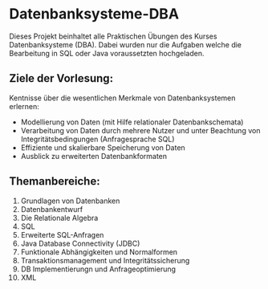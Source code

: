 # Datenbanksysteme-DBA

Dieses Projekt beinhaltet alle Praktischen Übungen des Kurses Datenbanksysteme (DBA). Dabei wurden nur die Aufgaben welche die Bearbeitung in SQL oder Java voraussetzten hochgeladen.

## Ziele der Vorlesung:
Kentnisse über die wesentlichen Merkmale von Datenbanksystemen erlernen:
- Modellierung von Daten (mit Hilfe relationaler Datenbankschemata)
- Verarbeitung von Daten durch mehrere Nutzer und unter Beachtung von Integritätsbedingungen (Anfragesprache SQL)
- Effiziente und skalierbare Speicherung von Daten
- Ausblick zu erweiterten Datenbankformaten

## Themanbereiche:
1. Grundlagen von Datenbanken
2. Datenbankentwurf
3. Die Relationale Algebra
4. SQL
5. Erweiterte SQL-Anfragen
6. Java Database Connectivity (JDBC)
7. Funktionale Abhängigkeiten und Normalformen
8. Transaktionsmanagement und Integritätssicherung
9. DB Implementierungn und Anfrageoptimierung
10. XML
